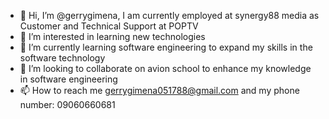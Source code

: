 - 👋 Hi, I’m @gerrygimena, I am currently employed at synergy88 media as Customer and Technical Support at POPTV
- 👀 I’m interested in learning new technologies
- 🌱 I’m currently learning software engineering to expand my skills in the software technology
- 💞️ I’m looking to collaborate on avion school to enhance my knowledge in software engineering
- 📫 How to reach me gerrygimena051788@gmail.com and my phone number: 09060660681

<!---
gerrygimena051788/gerrygimena051788 is a ✨ special ✨ repository because its `README.md` (this file) appears on your GitHub profile.
You can click the Preview link to take a look at your changes.
--->
